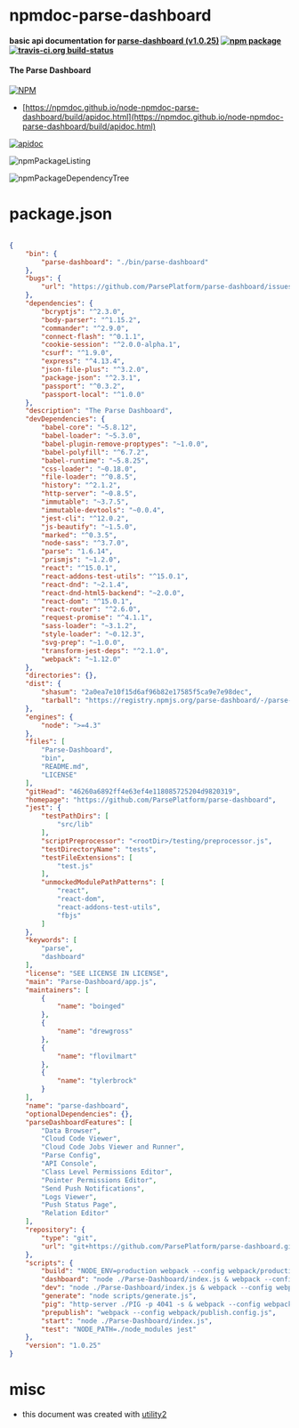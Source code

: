 # npmdoc-parse-dashboard

#### basic api documentation for  [parse-dashboard (v1.0.25)](https://github.com/ParsePlatform/parse-dashboard)  [![npm package](https://img.shields.io/npm/v/npmdoc-parse-dashboard.svg?style=flat-square)](https://www.npmjs.org/package/npmdoc-parse-dashboard) [![travis-ci.org build-status](https://api.travis-ci.org/npmdoc/node-npmdoc-parse-dashboard.svg)](https://travis-ci.org/npmdoc/node-npmdoc-parse-dashboard)

#### The Parse Dashboard

[![NPM](https://nodei.co/npm/parse-dashboard.png?downloads=true&downloadRank=true&stars=true)](https://www.npmjs.com/package/parse-dashboard)

- [https://npmdoc.github.io/node-npmdoc-parse-dashboard/build/apidoc.html](https://npmdoc.github.io/node-npmdoc-parse-dashboard/build/apidoc.html)

[![apidoc](https://npmdoc.github.io/node-npmdoc-parse-dashboard/build/screenCapture.buildCi.browser.%252Ftmp%252Fbuild%252Fapidoc.html.png)](https://npmdoc.github.io/node-npmdoc-parse-dashboard/build/apidoc.html)

![npmPackageListing](https://npmdoc.github.io/node-npmdoc-parse-dashboard/build/screenCapture.npmPackageListing.svg)

![npmPackageDependencyTree](https://npmdoc.github.io/node-npmdoc-parse-dashboard/build/screenCapture.npmPackageDependencyTree.svg)



# package.json

```json

{
    "bin": {
        "parse-dashboard": "./bin/parse-dashboard"
    },
    "bugs": {
        "url": "https://github.com/ParsePlatform/parse-dashboard/issues"
    },
    "dependencies": {
        "bcryptjs": "^2.3.0",
        "body-parser": "^1.15.2",
        "commander": "^2.9.0",
        "connect-flash": "^0.1.1",
        "cookie-session": "^2.0.0-alpha.1",
        "csurf": "^1.9.0",
        "express": "^4.13.4",
        "json-file-plus": "^3.2.0",
        "package-json": "^2.3.1",
        "passport": "^0.3.2",
        "passport-local": "^1.0.0"
    },
    "description": "The Parse Dashboard",
    "devDependencies": {
        "babel-core": "~5.8.12",
        "babel-loader": "~5.3.0",
        "babel-plugin-remove-proptypes": "~1.0.0",
        "babel-polyfill": "^6.7.2",
        "babel-runtime": "~5.8.25",
        "css-loader": "~0.18.0",
        "file-loader": "^0.8.5",
        "history": "^2.1.2",
        "http-server": "~0.8.5",
        "immutable": "~3.7.5",
        "immutable-devtools": "~0.0.4",
        "jest-cli": "^12.0.2",
        "js-beautify": "~1.5.0",
        "marked": "^0.3.5",
        "node-sass": "^3.7.0",
        "parse": "1.6.14",
        "prismjs": "~1.2.0",
        "react": "^15.0.1",
        "react-addons-test-utils": "^15.0.1",
        "react-dnd": "~2.1.4",
        "react-dnd-html5-backend": "~2.0.0",
        "react-dom": "^15.0.1",
        "react-router": "^2.6.0",
        "request-promise": "^4.1.1",
        "sass-loader": "~3.1.2",
        "style-loader": "~0.12.3",
        "svg-prep": "~1.0.0",
        "transform-jest-deps": "^2.1.0",
        "webpack": "~1.12.0"
    },
    "directories": {},
    "dist": {
        "shasum": "2a0ea7e10f15d6af96b82e17585f5ca9e7e98dec",
        "tarball": "https://registry.npmjs.org/parse-dashboard/-/parse-dashboard-1.0.25.tgz"
    },
    "engines": {
        "node": ">=4.3"
    },
    "files": [
        "Parse-Dashboard",
        "bin",
        "README.md",
        "LICENSE"
    ],
    "gitHead": "46260a6892ff4e63ef4e118085725204d9820319",
    "homepage": "https://github.com/ParsePlatform/parse-dashboard",
    "jest": {
        "testPathDirs": [
            "src/lib"
        ],
        "scriptPreprocessor": "<rootDir>/testing/preprocessor.js",
        "testDirectoryName": "tests",
        "testFileExtensions": [
            "test.js"
        ],
        "unmockedModulePathPatterns": [
            "react",
            "react-dom",
            "react-addons-test-utils",
            "fbjs"
        ]
    },
    "keywords": [
        "parse",
        "dashboard"
    ],
    "license": "SEE LICENSE IN LICENSE",
    "main": "Parse-Dashboard/app.js",
    "maintainers": [
        {
            "name": "boinged"
        },
        {
            "name": "drewgross"
        },
        {
            "name": "flovilmart"
        },
        {
            "name": "tylerbrock"
        }
    ],
    "name": "parse-dashboard",
    "optionalDependencies": {},
    "parseDashboardFeatures": [
        "Data Browser",
        "Cloud Code Viewer",
        "Cloud Code Jobs Viewer and Runner",
        "Parse Config",
        "API Console",
        "Class Level Permissions Editor",
        "Pointer Permissions Editor",
        "Send Push Notifications",
        "Logs Viewer",
        "Push Status Page",
        "Relation Editor"
    ],
    "repository": {
        "type": "git",
        "url": "git+https://github.com/ParsePlatform/parse-dashboard.git"
    },
    "scripts": {
        "build": "NODE_ENV=production webpack --config webpack/production.config.js && webpack --config webpack/PIG.config.js",
        "dashboard": "node ./Parse-Dashboard/index.js & webpack --config webpack/build.config.js --progress --watch",
        "dev": "node ./Parse-Dashboard/index.js & webpack --config webpack/build.config.js --devtool eval-source-map --progress --watch",
        "generate": "node scripts/generate.js",
        "pig": "http-server ./PIG -p 4041 -s & webpack --config webpack/PIG.config.js --progress --watch",
        "prepublish": "webpack --config webpack/publish.config.js",
        "start": "node ./Parse-Dashboard/index.js",
        "test": "NODE_PATH=./node_modules jest"
    },
    "version": "1.0.25"
}
```



# misc
- this document was created with [utility2](https://github.com/kaizhu256/node-utility2)
